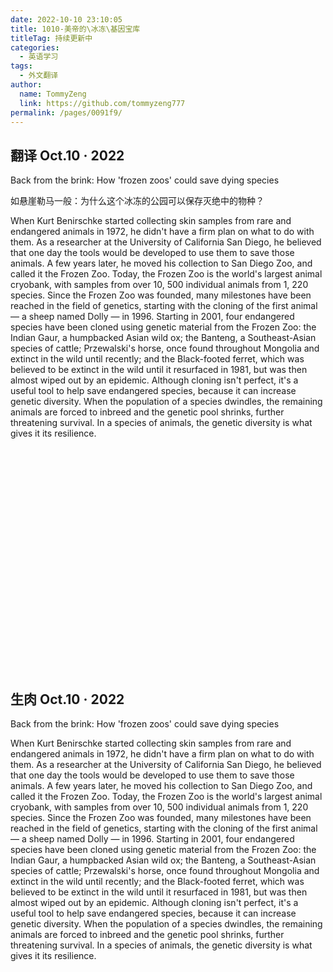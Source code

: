 ```yaml
---
date: 2022-10-10 23:10:05
title: 1010-美帝的\冰冻\基因宝库
titleTag: 持续更新中
categories: 
  - 英语学习
tags: 
  - 外文翻译
author: 
  name: TommyZeng
  link: https://github.com/tommyzeng777
permalink: /pages/0091f9/
---
```


## 翻译 Oct.10 · 2022

Back from the brink: How 'frozen zoos' could save dying species

如悬崖勒马一般：为什么这个冰冻的公园可以保存灭绝中的物种？

<!-- more -->

When Kurt Benirschke started collecting skin samples from rare and endangered animals in 1972, he didn't have a firm plan on what to do with them. As a researcher at the University of California San Diego, he believed that one day the tools would be developed to use them to save those animals.
A few years later, he moved his collection to San Diego Zoo, and called it the Frozen Zoo. Today, the Frozen Zoo is the world's largest animal cryobank, with samples from over 10, 500 individual animals from 1, 220 species.
Since the Frozen Zoo was founded, many milestones have been reached in the field of genetics, starting with the cloning of the first animal — a sheep named Dolly — in 1996.
Starting in 2001, four endangered species have been cloned using genetic material from the Frozen Zoo: the Indian Gaur, a humpbacked Asian wild ox; the Banteng, a Southeast-Asian species of cattle; Przewalski's horse, once found throughout Mongolia and extinct in the wild until recently; and the Black-footed ferret, which was believed to be extinct in the wild until it resurfaced in 1981, but was then almost wiped out by an epidemic.
Although cloning isn't perfect, it's a useful tool to help save endangered species, because it can increase genetic diversity. When the population of a species dwindles, the remaining animals are forced to inbreed and the genetic pool shrinks, further threatening survival. In a species of animals, the genetic diversity is what gives it its resilience.

<br><br><br><br><br><br><br><br><br><br><br><br><br><br><br><br><br><br><br><br><br>


## 生肉 Oct.10 · 2022

Back from the brink: How 'frozen zoos' could save dying species

When Kurt Benirschke started collecting skin samples from rare and endangered animals in 1972, he didn't have a firm plan on what to do with them. As a researcher at the University of California San Diego, he believed that one day the tools would be developed to use them to save those animals.
A few years later, he moved his collection to San Diego Zoo, and called it the Frozen Zoo. Today, the Frozen Zoo is the world's largest animal cryobank, with samples from over 10, 500 individual animals from 1, 220 species.
Since the Frozen Zoo was founded, many milestones have been reached in the field of genetics, starting with the cloning of the first animal — a sheep named Dolly — in 1996.
Starting in 2001, four endangered species have been cloned using genetic material from the Frozen Zoo: the Indian Gaur, a humpbacked Asian wild ox; the Banteng, a Southeast-Asian species of cattle; Przewalski's horse, once found throughout Mongolia and extinct in the wild until recently; and the Black-footed ferret, which was believed to be extinct in the wild until it resurfaced in 1981, but was then almost wiped out by an epidemic.
Although cloning isn't perfect, it's a useful tool to help save endangered species, because it can increase genetic diversity. When the population of a species dwindles, the remaining animals are forced to inbreed and the genetic pool shrinks, further threatening survival. In a species of animals, the genetic diversity is what gives it its resilience.


